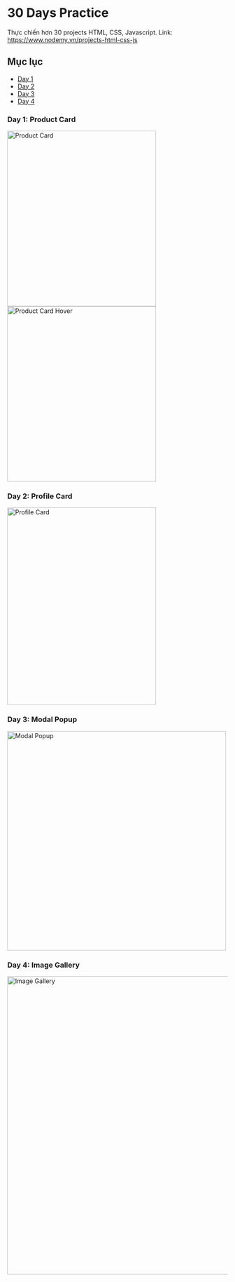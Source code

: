 # 30 Days Practice
Thực chiến hơn 30 projects HTML, CSS, Javascript.
Link: https://www.nodemy.vn/projects-html-css-js

## Mục lục
- [Day 1](#day-1-product-card)
- [Day 2](#day-2-profile-card)
- [Day 3](#day-3-modal-popup)
- [Day 4](#day-4-image-gallery)

### Day 1: Product Card
<img src="https://user-images.githubusercontent.com/55500268/149527895-8caea573-65cf-4b6c-970f-33fc1b9220e0.jpg" alt="Product Card" width="340" height="400"/> <img src="https://user-images.githubusercontent.com/55500268/149527844-acfa38b1-a2bf-4794-b3e1-abf1df6fbcb1.jpg" alt="Product Card Hover" width="340" height="400"/>

### Day 2: Profile Card
<img src="https://user-images.githubusercontent.com/55500268/149619695-4a1d5d72-a11b-49d8-9c65-7d58cd407311.jpg" alt="Profile Card" width="340" height="450"/>


### Day 3: Modal Popup
<img src="https://media.giphy.com/media/A1XDsfYM1hP2fLPULU/giphy.gif" alt="Modal Popup" width="500"/>

### Day 4: Image Gallery
<img src="https://media.giphy.com/media/RiEhIXZ9lpjSMvpvtp/giphy.gif" alt="Image Gallery" width="680"/>
